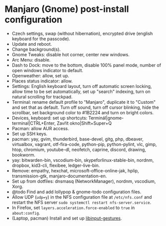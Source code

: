 # Manjaro (Gnome) post-install configuration

- Czech settings, swap (without hibernation), encrypted drive (english keyboard for the passcode).
- Update and reboot.
- Change background(s).
- Gnome Tweaks: disable hot corner, center new windows.
- Arc Menu: disable.
- Dash to Dock: move to the bottom, disable 100% panel mode, number of open windows indicator to default.
- Openweather: allow, set up.
- Places status indicator: allow.
- Settings: English keyboard layout, turn off automatic screen locking, allow time to be set automatically, set up "search" indexing, turn on natural scrolling for trackpad.
- Terminal: rename default profile to "Manjaro", duplicate it to "Custom" and set that as default. Turn off sound, turn off cursor blinking, hide the scrollbar, set background color to #1B2224 and turn on bright colors.
- Devices, keyboard: set up shortcuts: Terminál|gnome-terminal|CTRL+Enter, Zavřít okno|Shift+Super+Q
- Pacman: allow AUR access.
- Set up SSH keys.
- pacman: yay, gvim, thunderbird, base-devel, gitg, php, dbeaver, virtualbox, vagrant, otf-fira-code, python-pip, python-pylint, vlc, gimp, htop, chromium, youtube-dl, neofetch, caprine, discord, drawing, bookworm.
- yay: bitwarden-bin, vscodium-bin, skypeforlinux-stable-bin, nordnm, dropbox, kid3-cli, flexibee, ledger-live-bin.
- Remove: empathy, hexchat, microsoft-office-online-jak, hplip, transmission-gtk, manjaro-documentation-en.
- Set up from dotfiles: dnsmasq (NetworkManager), nordnm, vscodium, Xorg.
- @todo Find and add lollypop & gnome-todo configuration files.
- Allow UDP (`udp=y`) in the NFS configuration file at `/etc/nfs.conf` and restart the NFS server `sudo systemctl restart nfs-server.service`.
- In Firefox, set `layers.acceleration.force-enabled` to `true` in `about:config`.
- (Laptop, pacman) Install and set up [libinput-gestures](https://github.com/bulletmark/libinput-gestures).
